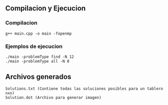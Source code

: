 ## Compilacion y Ejecucion
### Compilacion 
```
g++ main.cpp -o main -fopenmp
```
### Ejemplos de ejecucion
```
./main -problemType find -N 12
./main -problemType all -N 8
```
## Archivos generados
```
Solutions.txt (Contiene todas las soluciones posibles para un tablero nxn)
Solution.dot (Archivo para generar imagen)
```

